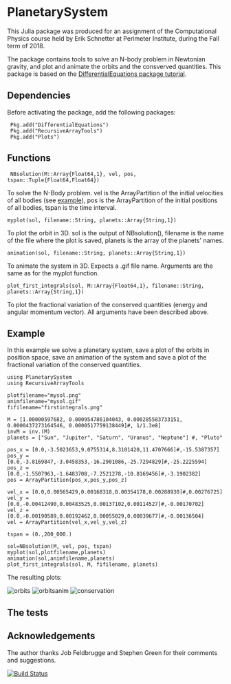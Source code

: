 # PlanetarySystem

This Julia package was produced for an assignment of the Computational Physics course held by Erik Schnetter at Perimeter Institute, during the Fall term of 2018.

The package contains tools to solve an N-body problem in Newtonian gravity, and plot and animate the orbits and the consverved quantities. This package is based on the [DifferentialEquations package tutorial](https://github.com/JuliaDiffEq/DiffEqTutorials.jl/blob/master/PhysicalModels/Outer-Solar-System.ipynb).

## Dependencies

Before activating the package, add the following packages:
```
 Pkg.add("DifferentialEquations") 
 Pkg.add("RecursiveArrayTools") 
 Pkg.add("Plots") 
```

## Functions

```
 NBsolution(M::Array{Float64,1}, vel, pos, tspan::Tuple{Float64,Float64})
 ```
To solve the N-Body problem.  vel is the ArrayPartition of the initial velocities of all bodies (see [example](#example)), pos is the ArrayPartition of the initial positions of all bodies, tspan is the time interval.
 
 ```
 myplot(sol, filename::String, planets::Array{String,1})
 ```
To plot the orbit in 3D. sol is the output of NBsolution(), filename is the name of the file where the plot is saved, planets is the array of the planets' names.
 
 ```
 animation(sol, filename::String, planets::Array{String,1})
 ```
 To animate the system in 3D. Expects a .gif file name. Arguments are the same as for the myplot function.
 
 ```
 plot_first_integrals(sol, M::Array{Float64,1}, filename::String, planets::Array{String,1})
 ```
To plot the fractional variation of the conserved quantities (energy and angular momentum vector). All arguments have been described above.

## Example

In this example we solve a planetary system, save a plot of the orbits in position space, save an animation of the system and save a plot of the fractional variation of the conserved quantities. 

 ```
using PlanetarySystem
using RecursiveArrayTools

plotfilename="mysol.png"
animfilename="mysol.gif"
fifilename="firstintegrals.png"

M = [1.00000597682, 0.000954786104043, 0.000285583733151, 0.0000437273164546, 0.0000517759138449]#, 1/1.3e8]
invM = inv.(M)
planets = ["Sun", "Jupiter", "Saturn", "Uranus", "Neptune"] #, "Pluto"

pos_x = [0.0,-3.5023653,9.0755314,8.3101420,11.4707666]#,-15.5387357]
pos_y = [0.0,-3.8169847,-3.0458353,-16.2901086,-25.7294829]#,-25.2225594]
pos_z = [0.0,-1.5507963,-1.6483708,-7.2521278,-10.8169456]#,-3.1902382]
pos = ArrayPartition(pos_x,pos_y,pos_z)

vel_x = [0.0,0.00565429,0.00168318,0.00354178,0.00288930]#,0.00276725]
vel_y = [0.0,-0.00412490,0.00483525,0.00137102,0.00114527]#,-0.00170702]
vel_z = [0.0,-0.00190589,0.00192462,0.00055029,0.00039677]#,-0.00136504]
vel = ArrayPartition(vel_x,vel_y,vel_z)

tspan = (0.,200_000.)

sol=NBsolution(M, vel, pos, tspan)
myplot(sol,plotfilename,planets)
animation(sol,animfilename,planets)
plot_first_integrals(sol, M, fifilename, planets)
 ```
 The resulting plots:
 
 ![orbits](https://i.imgur.com/pHHsZg3.png)
 ![orbitsanim](https://i.imgur.com/AfvHrf6.gif)
 ![conservation](https://i.imgur.com/yLKs14W.png)

## The tests 

## Acknowledgements 

The author thanks Job Feldbrugge and Stephen Green for their comments and suggestions.

[![Build Status](https://travis-ci.org/laurasberna/PlanetarySystem.jl.svg?branch=master)](https://travis-ci.org/laurasberna/PlanetarySystem.jl)
